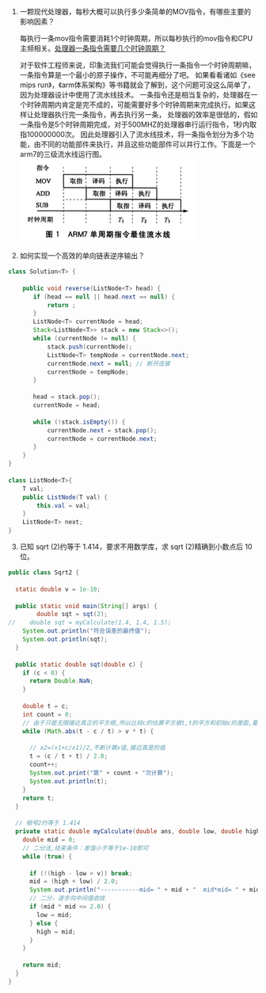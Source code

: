 1. 一颗现代处理器，每秒大概可以执行多少条简单的MOV指令，有哪些主要的影响因素？

    每执行一条mov指令需要消耗1个时钟周期，所以每秒执行的mov指令和CPU主频相关。[处理器一条指令需要几个时钟周期？](https://blog.csdn.net/skyflying2012/article/details/51018640)
    
    对于软件工程师来说，印象流我们可能会觉得执行一条指令一个时钟周期嘛，一条指令算是一个最小的原子操作，不可能再细分了吧。
    如果看看诸如《see mips run》，《arm体系架构》等书籍就会了解到，这个问题可没这么简单了，因为处理器设计中使用了流水线技术。
    一条指令还是相当复杂的，处理器在一个时钟周期内肯定是完不成的，可能需要好多个时钟周期来完成执行。如果这样让处理器执行完一条指令，再去执行另一条，
    处理器的效率是很低的，假如一条指令是5个时钟周期完成，对于500MHZ的处理器串行运行指令，1秒内取指100000000次。
    因此处理器引入了流水线技术，将一条指令划分为多个功能，由不同的功能部件来执行，并且这些功能部件可以并行工作。下面是一个arm7的三级流水线运行图。
    ![armv7单周期指令最佳流水线](../img/armv7_单周期指令最佳流水线.png)
    
2. 如何实现一个高效的单向链表逆序输出？
```java
class Solution<T> {

    public void reverse(ListNode<T> head) {
       if (head == null || head.next == null) {
    	   return ;
       }
       ListNode<T> currentNode = head;
       Stack<ListNode<T>> stack = new Stack<>();
       while (currentNode != null) {
    	   stack.push(currentNode);
    	   ListNode<T> tempNode = currentNode.next;
    	   currentNode.next = null; // 断开连接
    	   currentNode = tempNode;
       }
       
       head = stack.pop();
       currentNode = head;
       
       while (!stack.isEmpty()) {
    	   currentNode.next = stack.pop();
    	   currentNode = currentNode.next;
       }
    }
}

class ListNode<T>{
	T val;
	public ListNode(T val) {
		this.val = val;
	}
	ListNode<T> next;
}
```   

3. 已知 sqrt (2)约等于 1.414，要求不用数学库，求 sqrt (2)精确到小数点后 10 位。
```java
public class Sqrt2 {

  static double v = 1e-10;

  public static void main(String[] args) {
        double sqt = sqt(2);
//    double sqt = myCalculate(1.4, 1.4, 1.5);
    System.out.println("符合误差的最终值");
    System.out.println(sqt);
  }

  public static double sqt(double c) {
    if (c < 0) {
      return Double.NaN;
    }

    double t = c;
    int count = 0;
    // 由于只是无限接近真正的平方根,所以比较c的估算平方根t,t的平方和初始c的差距,要小于指定误差,并计算次数
    while (Math.abs(t - c / t) > v * t) {

      // x2=(x1+c/x1)/2,不断计算x值,接近真是的值
      t = (c / t + t) / 2.0;
      count++;
      System.out.print("第" + count + "次计算");
      System.out.println(t);
    }
    return t;
  }

  // 根号2约等于 1.414
  private static double myCalculate(double ans, double low, double high) {
    double mid = 0;
    // 二分法,结束条件：差值小于等于1e-10即可
    while (true) {

      if (!(high - low > v)) break;
      mid = (high + low) / 2.0;
      System.out.println("-----------mid= " + mid + "  mid*mid= " + mid * mid);
      // 二分，逐步向中间值收拢
      if (mid * mid <= 2.0) {
        low = mid;
      } else {
        high = mid;
      }
    }

    return mid;
  }
}
```